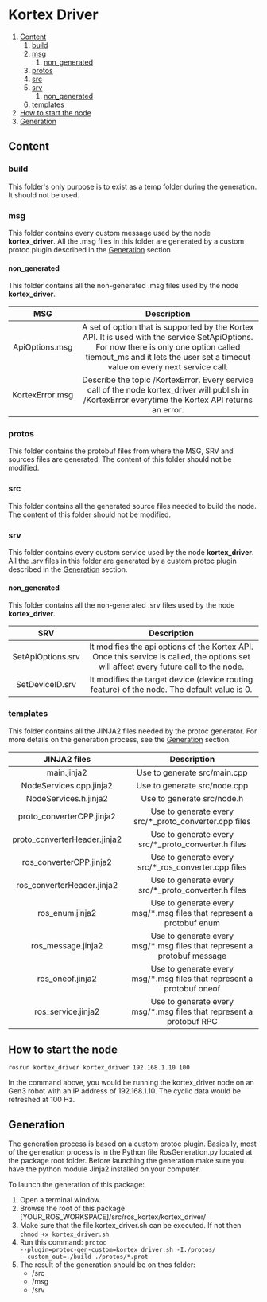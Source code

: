<!-- 
* KINOVA (R) KORTEX (TM)
*
* Copyright (c) 2018 Kinova inc. All rights reserved.
*
* This software may be modified and distributed under the
* terms of the BSD 3-Clause license.
*
* Refer to the LICENSE file for details.
*
* -->
# Kortex Driver

<!-- MarkdownTOC -->

1. [Content](#content)
    1. [build](#build)
    1. [msg](#msg)
        1. [non_generated](#non_generated)
    1. [protos](#protos)
    1. [src](#src)
    1. [srv](#srv)
        1. [non_generated](#non_generated-1)
    1. [templates](#templates)
1. [How to start the node](#how-to-start-the-node)
1. [Generation](#generation)

<!-- /MarkdownTOC -->


<a id="content"></a>
## Content
<a id="build"></a>
### build
This folder's only purpose is to exist as a temp folder during the generation. It should not be used.
<a id="msg"></a>
### msg
This folder contains every custom message used by the node **kortex\_driver**. All the .msg files in this folder are generated by a custom protoc plugin described in the [Generation](#generation) section. 
<a id="non_generated"></a>
#### non_generated
This folder contains all the non-generated .msg files used by the node **kortex\_driver**.

| MSG | Description |
|:---:|:---:|
| ApiOptions.msg | A set of option that is supported by the Kortex API. It is used with the service SetApiOptions. For now there is only one option called tiemout_ms and it lets the user set a timeout value on every next service call. |
| KortexError.msg | Describe the topic /KortexError. Every service call of the node kortex_driver will publish in /KortexError everytime the Kortex API returns an error. |

<a id="protos"></a>
### protos
This folder contains the protobuf files from where the MSG, SRV and sources files are generated. The content of this folder should not be modified.
<a id="src"></a>
### src
This folder contains all the generated source files needed to build the node. The content of this folder should not be modified.
<a id="srv"></a>
### srv
This folder contains every custom service used by the node **kortex\_driver**. All the .srv files in this folder are generated by a custom protoc plugin described in the [Generation](#generation) section. 
<a id="non_generated-1"></a>
#### non_generated
This folder contains all the non-generated .srv files used by the node **kortex\_driver**.

| SRV | Description |
|:---:|:---:|
| SetApiOptions.srv | It modifies the api options of the Kortex API. Once this service is called, the options set will affect every future call to the node. |
| SetDeviceID.srv | It modifies the target device (device routing feature) of the node. The default value is 0.|

<a id="templates"></a>
### templates
This folder contains all the JINJA2 files needed by the protoc generator. For more details on the generation process, see the [Generation](#generation) section.

| JINJA2 files | Description |
|:---:|:---:|
| main.jinja2 | Use to generate src/main.cpp |
| NodeServices.cpp.jinja2 | Use to generate src/node.cpp |
| NodeServices.h.jinja2 | Use to generate src/node.h |
| proto_converterCPP.jinja2 | Use to generate every src/*_proto\_converter.cpp files |
| proto_converterHeader.jinja2 | Use to generate every src/*_proto\_converter.h files |
| ros_converterCPP.jinja2 | Use to generate every src/*_ros\_converter.cpp files |
| ros_converterHeader.jinja2 | Use to generate every src/*_proto\_converter.h files |
| ros_enum.jinja2 | Use to generate every msg/*.msg files that represent a protobuf enum |
| ros_message.jinja2 | Use to generate every msg/*.msg files that represent a protobuf message |
| ros_oneof.jinja2 | Use to generate every msg/*.msg files that represent a protobuf oneof |
| ros_service.jinja2 | Use to generate every msg/*.msg files that represent a protobuf RPC |

<a id="how-to-start-the-node"></a>
## How to start the node

<code>rosrun kortex\_driver kortex\_driver 192.168.1.10 100</code>

In the command above, you would be running the kortex_driver node on an Gen3 robot with an IP address of 192.168.1.10. The cyclic data would be refreshed at 100 Hz.

<a id="generation"></a>
## Generation
<p>
The generation process is based on a custom protoc plugin. Basically, most of the generation process is in the Python file RosGeneration.py located at the package root folder. Before launching the generation make sure you have the python module Jinja2 installed on your computer.
</p>

To launch the generation of this package:

1. Open a terminal window.
1. Browse the root of this package [YOUR\_ROS\_WORKSPACE]/src/ros\_kortex/kortex\_driver/
1. Make sure that the file kortex_driver.sh can be executed. If not then <code>chmod +x kortex_driver.sh</code>
1. Run this command: <code>protoc --plugin=protoc-gen-custom=kortex_driver.sh -I./protos/ --custom_out=./build ./protos/\*.prot</code>
1. The result of the generation should be on thos folder:
    * /src
    * /msg
    * /srv

